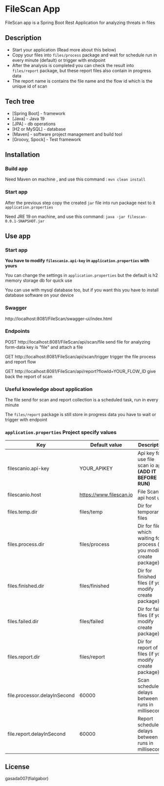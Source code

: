 # FileScan App

FileScan app is a Spring Boot Rest Application for analyzing threats in files

## Description

* Start your application (Read more about this below)
* Copy your files into `files/process` package and wait for schedule run in every minute (default) or trigger with
  endpoint
* After the analysis is completed you can check the result into `files/report` package, but these report files also
  contain in progress data
* The report name is contains the file name and the flow id which is the unique id of scan

## Tech tree

- [Spring Boot] - framework
- [Java] - Java 19
- [JPA] - db operations
- [H2 or MySQL] - database
- [Maven] - software project management and build tool
- [Groovy, Spock] - Test framework

## Installation

### Build app

Need Maven on machine , and use this command : `mvn clean install`

### Start app

After the previous step copy the created `jar` file into run package next to it `application.properties`

Need JRE 19 on machine, and use this command: `java -jar filescan-0.0.1-SNAPSHOT.jar`

## Use app

### Start app

**You have to modify `filescanio.api-key` in `application.properties` with yours**

You can change the settings in `application.properties` but the default is h2 memory storage db for quick use

You can use with mysql database too, but if you want this you have to install database software on your device

### Swagger

http://localhost:8081/FileScan/swagger-ui/index.html

### Endpoints

POST http://localhost:8081/FileScan/api/scan/file send file for analyzing
form-data key is "file" and attach a file

GET http://localhost:8081/FileScan/api/scan/trigger trigger the file process and report flow

GET http://localhost:8081/FileScan/api/report?flowId=YOUR_FLOW_ID give back the report of scan

### Useful knowledge about application

The file send for scan and report collection is a scheduled task, run in every minute

The `files/report` package is still store in progress data you have to wait or trigger with endpoint

### `application.properties` Project specify values

| Key                          | Default value           | Description                                                            | 
|------------------------------|-------------------------|------------------------------------------------------------------------|
| filescanio.api-key           | YOUR_APIKEY             | Api key for use file scan io api **(ADD IT BEFORE RUN)**               |
| filescanio.host              | https://www.filescan.io | File Scan IO api host url                                              |
| files.temp.dir               | files/temp              | Dir for temporary files                                                |
| files.process.dir            | files/process           | Dir for files which waiting for process (if you modify create package) |
| files.finished.dir           | files/finished          | Dir for finished files (if you modify create package)                  |
| files.failed.dir             | files/failed            | Dir for failed files (if you modify create package)                    |
| files.report.dir             | files/report            | Dir for report of files (if you modify create package)                 |
| file.processor.delayInSecond | 60000                   | Scan scheduler delays between runs in milliseconds                     |
| file.report.delayInSecond    | 60000                   | Report scheduler delays between runs in milliseconds                   |                                            |

## License

gasada007(fialgabor)